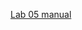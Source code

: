 [Lab 05 manual](https://ctihe-my.sharepoint.com/:b:/r/personal/garrickho_tutor_hkct_edu_hk/Documents/202209_03cit4057/lab/lab_05.00_0.pdf?csf=1&web=1&e=xVB7ok)

